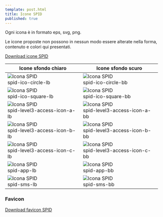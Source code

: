 ```yaml
---
template: post.html
title: Icone SPID
published: true
---
```


Ogni icona è in formato eps, svg, png.

Le icone proposte non possono in nessun modo essere alterate nella forma,
contenuto e colori qui presentati.

[Download icone SPID](https://github.com/italia-it/spid-graphics/releases/latest)

<table class="table table-bordered table-striped">
  <thead>
    <tr>
      <th>Icone sfondo chiaro</th>
      <th>Icone sfondo scuro</th>
    </tr>
  </thead>
  <tbody>
    <tr>
      <td class="td-lb"><img src="https://cdn.rawgit.com/italia-it/spid-graphics/master/icons/spid-ico-circle-lb.png" alt="Icona SPID" class="img-table" /><br />spid-ico-circle-lb</td>
      <td class="td-bb"><img src="https://cdn.rawgit.com/italia-it/spid-graphics/master/icons/spid-ico-circle-bb.png" alt="Icona SPID" class="img-table" /><br />spid-ico-circle-bb</td>
    </tr>
    <tr>
      <td class="td-lb"><img src="https://cdn.rawgit.com/italia-it/spid-graphics/master/icons/spid-ico-square-lb.png" alt="Icona SPID" class="img-table" /><br />spid-ico-square-lb</td>
      <td class="td-bb"><img src="https://cdn.rawgit.com/italia-it/spid-graphics/master/icons/spid-ico-square-bb.png" alt="Icona SPID" class="img-table" /><br />spid-ico-square-bb</td>
    </tr>
    <tr>
      <td class="td-lb"><img src="https://cdn.rawgit.com/italia-it/spid-graphics/master/icons/spid-level3-access-icon-a-lb.png" alt="Icona SPID" class="img-table" /><br />spid-level3-access-icon-a-lb</td>
      <td class="td-bb"><img src="https://cdn.rawgit.com/italia-it/spid-graphics/master/icons/spid-level3-access-icon-a-bb.png" alt="Icona SPID" class="img-table" /><br />spid-level3-access-icon-a-bb</td>
    </tr>
    <tr>
      <td class="td-lb"><img src="https://cdn.rawgit.com/italia-it/spid-graphics/master/icons/spid-level3-access-icon-b-lb.png" alt="Icona SPID" class="img-table" /><br />spid-level3-access-icon-b-lb</td>
      <td class="td-bb"><img src="https://cdn.rawgit.com/italia-it/spid-graphics/master/icons/spid-level3-access-icon-b-bb.png" alt="Icona SPID" class="img-table" /><br />spid-level3-access-icon-b-bb</td>
    </tr>
    <tr>
      <td class="td-lb"><img src="https://cdn.rawgit.com/italia-it/spid-graphics/master/icons/spid-level3-access-icon-c-lb.png" alt="Icona SPID" class="img-table" /><br />spid-level3-access-icon-c-lb</td>
      <td class="td-bb"><img src="https://cdn.rawgit.com/italia-it/spid-graphics/master/icons/spid-level3-access-icon-c-bb.png" alt="Icona SPID" class="img-table" /><br />spid-level3-access-icon-c-bb</td>
    </tr>
    <tr>
      <td class="td-lb"><img src="https://cdn.rawgit.com/italia-it/spid-graphics/master/icons/spid-app-lb.png" alt="Icona SPID" class="img-table" /><br />spid-app-lb</td>
      <td class="td-bb"><img src="https://cdn.rawgit.com/italia-it/spid-graphics/master/icons/spid-app-bb.png" alt="Icona SPID" class="img-table" /><br />spid-app-bb</td>
    </tr>
    <tr>
      <td class="td-lb"><img src="https://cdn.rawgit.com/italia-it/spid-graphics/master/icons/spid-sms-lb.png" alt="Icona SPID" class="img-table" /><br />spid-sms-lb</td>
      <td class="td-bb"><img src="https://cdn.rawgit.com/italia-it/spid-graphics/master/icons/spid-sms-bb.png" alt="Icona SPID" class="img-table" /><br />spid-sms-bb</td>
    </tr>
  </tbody>
</table>

### Favicon

[Download favicon SPID](https://github.com/italia-it/spid-graphics/releases/latest)
